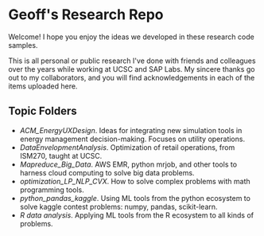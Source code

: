 Geoff's Research Repo
=====================

Welcome!  I hope you enjoy the ideas we developed in these research code samples.

This is all personal or public research I've done with friends and colleagues over the years while working at UCSC and SAP Labs.  My sincere thanks go out to my collaborators, and you will find acknowledgements in each of the items uploaded here.

Topic Folders
--------------
+ *ACM_EnergyUXDesign*.  Ideas for integrating new simulation tools in energy management decision-making.  Focuses on utility operations.
+ *DataEnvelopmentAnalysis*.  Optimization of retail operations, from ISM270, taught at UCSC.
+ *Mapreduce_Big_Data*.  AWS EMR, python mrjob, and other tools to harness cloud computing to solve big data problems.
+ *optimization_LP_NLP_CVX*.  How to solve complex problems with math programming tools.
+ *python_pandas_kaggle*.  Using ML tools from the python ecosystem to solve kaggle contest problems:  numpy, pandas, scikit-learn.
+ *R data analysis*.  Applying ML tools from the R ecosystem to all kinds of problems.

